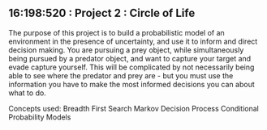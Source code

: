 ## 16:198:520 : Project 2 : Circle of Life
The purpose of this project is to build a probabilistic model of an environment in the presence of uncertainty, and
use it to inform and direct decision making. You are pursuing a prey object, while simultaneously being pursued
by a predator object, and want to capture your target and evade capture yourself. This will be complicated by not
necessarily being able to see where the predator and prey are - but you must use the information you have to make
the most informed decisions you can about what to do.

Concepts used:
Breadth First Search
Markov Decision Process
Conditional Probability Models
